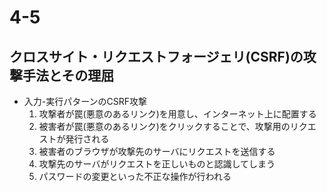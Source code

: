 # 4-5  
## クロスサイト・リクエストフォージェリ(CSRF)の攻撃手法とその理屈  
- 入力-実行パターンのCSRF攻撃  
	1. 攻撃者が罠(悪意のあるリンク)を用意し、インターネット上に配置する  
	2. 被害者が罠(悪意のあるリンク)をクリックすることで、攻撃用のリクエストが発行される  
	3. 被害者のブラウザが攻撃先のサーバにリクエストを送信する  
	4. 攻撃先のサーバがリクエストを正しいものと認識してしまう  
	5. パスワードの変更といった不正な操作が行われる  

